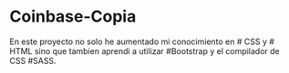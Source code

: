 # Coinbase-Copia

En este proyecto no solo he aumentado mi conocimiento en # CSS y # HTML sino que tambien aprendi a utilizar #Bootstrap y el compilador de CSS #SASS.
